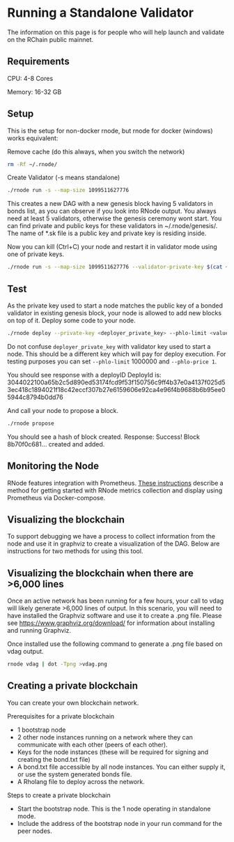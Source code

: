 # Running a Standalone Validator

The information on this page is for people who will help launch and validate on the RChain public mainnet.

## Requirements

CPU: 4-8 Cores

Memory: 16-32 GB

## Setup

This is the setup for non-docker rnode, but rnode for docker (windows) works equivalent:

Remove cache (do this always, when you switch the network)

```bash
rm -Rf ~/.rnode/
```

Create Validator (-s means standalone)

```bash
./rnode run -s --map-size 1099511627776
```

This creates a new DAG with a new genesis block having 5 validators in bonds list, as you can observe if you look into RNode output. You always need at least 5 validators, otherwise the genesis ceremony wont start. You can find private and public keys for these validators in ~/.rnode/genesis/. The name of \*.sk file is a public key and private key is residing inside.

Now you can kill (Ctrl+C) your node and restart it in validator mode using one of private keys.

```bash
./rnode run -s --map-size 1099511627776 --validator-private-key $(cat ~/.rnode/genesis/*.sk | tail -1)
```

## Test

As the private key used to start a node matches the public key of a bonded validator in existing genesis block, your node is allowed to add new blocks on top of it. Deploy some code to your node.

```bash
./rnode deploy --private-key <deployer_private_key> --phlo-limit <value> --phlo-price <value> <file.rho>
```

Do not confuse `deployer_private_key` with validator key used to start a node. This should be a different key which will pay for deploy execution. For testing purposes you can set `--phlo-limit` 1000000 and `--phlo-price 1`.

You should see response with a deployID
DeployId is: 3044022100a65b2c5d890ed53174fcd9f53f150756c9ff4b37e0a4137f025d53ec418c1894021f18c42eccf307b27e6159606e92ca4e96f4b9688b6b95ee05944c8794b0dd76

And call your node to propose a block.

```bash
./rnode propose
```

You should see a hash of block created.
Response: Success! Block 8b70f0c681... created and added.

## Monitoring the Node

RNode features integration with Prometheus. [These instructions](https://github.com/rchain/rchain/blob/master/docker/node/README.md) describe a method for getting started with RNode metrics collection and display using Prometheus via Docker-compose.

## Visualizing the blockchain

To support debugging we have a process to collect information from the node and use it in graphviz to create a visualization of the DAG. Below are instructions for two methods for using this tool.

## Visualizing the blockchain when there are >6,000 lines

Once an active network has been running for a few hours, your call to vdag will likely generate >6,000 lines of output. In this scenario, you will need to have installed the Graphviz software and use it to create a .png file. Please see https://www.graphviz.org/download/ for information about installing and running Graphviz.

Once installed use the following command to generate a .png file based on vdag output.

```bash
rnode vdag | dot -Tpng >vdag.png
```

## Creating a private blockchain

You can create your own blockchain network.

Prerequisites for a private blockchain

- 1 bootstrap node
- 2 other node instances running on a network where they can communicate with each other (peers of each other).
- Keys for the node instances (these will be required for signing and creating the bond.txt file)
- A bond.txt file accessible by all node instances. You can either supply it, or use the system generated bonds file.
- A Rholang file to deploy across the network.

Steps to create a private blockchain

- Start the bootstrap node. This is the 1 node operating in standalone mode.
- Include the address of the bootstrap node in your run command for the peer nodes.
